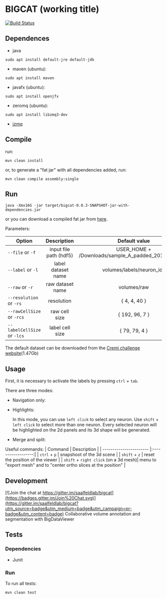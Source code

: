 # BIGCAT (working title)

[![Build Status](https://travis-ci.org/ssinhaleite/bigcat.svg?branch=javafx-generic-listeners)](https://travis-ci.org/ssinhaleite/bigcat)

## Dependences

* java
```shell
sudo apt install default-jre default-jdk
```

* maven (ubuntu):
```shell
sudo apt install maven
```

* javafx (ubuntu):

```shell
sudo apt install openjfx
```

* zeromq (ubuntu):

```shell
sudo apt install libzmq3-dev
```
* [jzmq](https://github.com/zeromq/jzmq)

## Compile

run:

```shell
mvn clean install
```

or, to generate a "fat jar" with all dependencies added, run:

```shell
mvn clean compile assembly:single
```

## Run

```shell
java -Xmx16G -jar target/bigcat-0.0.3-SNAPSHOT-jar-with-dependencies.jar
```

or you can download a compiled fat jar from [here](https://www.dropbox.com/s/f82nfc0cbrdmtji/bigcat-0.0.3-SNAPSHOT-jar-with-dependencies-08112017.jar?dl=0).

Parameters:

| Option                  | Description        | Default value             |
| ----------------------- |:------------------:|:-------------------------:|
| `--file` or `-f`        | input file path (hdf5) | USER_HOME + /Downloads/sample_A_padded_20160501.hdf |
| `--label` or `-l`       | label dataset name | volumes/labels/neuron_ids |
| `--raw` or `-r`         | raw dataset name   | volumes/raw               |
| `--resolution` or `-rs` | resolution         | { 4, 4, 40 }              |
| `--rawCellSize` or `-rcs` | raw cell size    | { 192, 96, 7 }            |
| `--labelCellSize` or `-lcs`| label cell size | { 79, 79, 4 }             |

The default dataset can be downloaded from the [Cremi challenge website](https://cremi.org/static/data/sample_A_padded_20160501.hdf)(1.47Gb)

## Usage

First, it is necessary to activate the labels by pressing `ctrl` + `tab`.

There are three modes:
* Navigation only:

* Highlights:

   In this mode, you can use `left click` to select any neuron. Use `shift` + `left click` to select more than one neuron.
   Every selected neuron will be highlighted on the 2d panels and its 3d shape will be generated.

* Merge and split:

Useful commands:
| Command                  | Description        |
| ----------------------- |:------------------:|
| `ctrl` + `p` | snapshoot of the 3d scene |
| `shift` + `z` | reset the position of the viewer |
| `shift` + `right click` (on a 3d mesh)| menu to "export mesh" and to "center ortho slices at the position" |


## Development

[![Join the chat at https://gitter.im/saalfeldlab/bigcat](https://badges.gitter.im/Join%20Chat.svg)](https://gitter.im/saalfeldlab/bigcat?utm_source=badge&utm_medium=badge&utm_campaign=pr-badge&utm_content=badge)
Collaborative volume annotation and segmentation with BigDataViewer

## Tests

### Dependencies
* Junit

### Run

To run all tests:
```
mvn clean test
```


